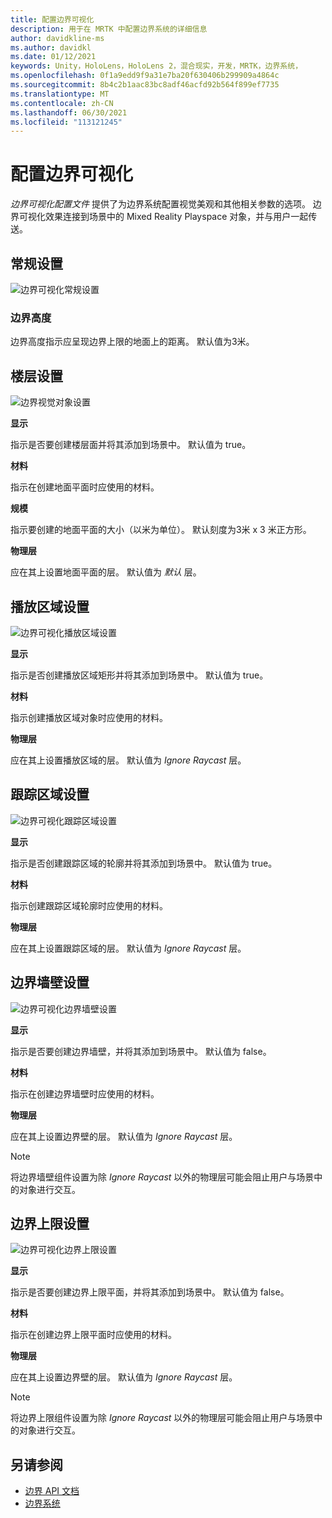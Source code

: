 ```yaml
---
title: 配置边界可视化
description: 用于在 MRTK 中配置边界系统的详细信息
author: davidkline-ms
ms.author: davidkl
ms.date: 01/12/2021
keywords: Unity，HoloLens，HoloLens 2，混合现实，开发，MRTK，边界系统，
ms.openlocfilehash: 0f1a9edd9f9a31e7ba20f630406b299909a4864c
ms.sourcegitcommit: 8b4c2b1aac83bc8adf46acfd92b564f899ef7735
ms.translationtype: MT
ms.contentlocale: zh-CN
ms.lasthandoff: 06/30/2021
ms.locfileid: "113121245"
---
```

# <a name="configuring-the-boundary-visualization"></a>配置边界可视化

*边界可视化配置文件* 提供了为边界系统配置视觉美观和其他相关参数的选项。 边界可视化效果连接到场景中的 Mixed Reality Playspace 对象，并与用户一起传送。

## <a name="general-settings"></a>常规设置

![边界可视化常规设置](../images/boundary/BoundaryVisualizationGeneralSettings.png)

### <a name="boundary-height"></a>边界高度

边界高度指示应呈现边界上限的地面上的距离。 默认值为3米。

## <a name="floor-settings"></a>楼层设置

![边界视觉对象设置](../images/boundary/BoundaryVisualizationFloorSettings.png)

**显示**

指示是否要创建楼层面并将其添加到场景中。 默认值为 true。

**材料**

指示在创建地面平面时应使用的材料。

**规模**

指示要创建的地面平面的大小（以米为单位）。 默认刻度为3米 x 3 米正方形。

**物理层**

应在其上设置地面平面的层。 默认值为 *默认* 层。

## <a name="play-area-settings"></a>播放区域设置

![边界可视化播放区域设置](../images/boundary/BoundaryVisualizationPlayAreaSettings.png)

**显示**

指示是否创建播放区域矩形并将其添加到场景中。 默认值为 true。

**材料**

指示创建播放区域对象时应使用的材料。

**物理层**

应在其上设置播放区域的层。 默认值为 *Ignore Raycast* 层。

## <a name="tracked-area-settings"></a>跟踪区域设置

![边界可视化跟踪区域设置](../images/boundary/BoundaryVisualizationTrackedAreaSettings.png)

**显示**

指示是否创建跟踪区域的轮廓并将其添加到场景中。 默认值为 true。

**材料**

指示创建跟踪区域轮廓时应使用的材料。

**物理层**

应在其上设置跟踪区域的层。 默认值为 *Ignore Raycast* 层。

## <a name="boundary-wall-settings"></a>边界墙壁设置

![边界可视化边界墙壁设置](../images/boundary/BoundaryVisualizationWallSettings.png)

**显示**

指示是否要创建边界墙壁，并将其添加到场景中。 默认值为 false。

**材料**

指示在创建边界墙壁时应使用的材料。

**物理层**

应在其上设置边界壁的层。 默认值为 *Ignore Raycast* 层。

> [!NOTE]
> 将边界墙壁组件设置为除 *Ignore Raycast* 以外的物理层可能会阻止用户与场景中的对象进行交互。

## <a name="boundary-ceiling-settings"></a>边界上限设置

![边界可视化边界上限设置](../images/boundary/BoundaryVisualizationCeilingSettings.png)

**显示**

指示是否要创建边界上限平面，并将其添加到场景中。 默认值为 false。

**材料**

指示在创建边界上限平面时应使用的材料。

**物理层**

应在其上设置边界壁的层。 默认值为 *Ignore Raycast* 层。

> [!NOTE]
> 将边界上限组件设置为除 *Ignore Raycast* 以外的物理层可能会阻止用户与场景中的对象进行交互。

## <a name="see-also"></a>另请参阅

- [边界 API 文档](xref:Microsoft.MixedReality.Toolkit.Boundary)
- [边界系统](boundary-system-getting-started.md)
